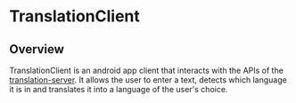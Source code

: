 # TranslationClient

## Overview

TranslationClient is an android app client that interacts with the APIs of the [translation-server](https://github.com/salonipriyani/translation-server). It allows the user to enter a text, detects which language it is in and translates it into a language of the user's choice.


